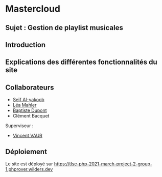 # Mastercloud
## Sujet : Gestion de playlist musicales

## Introduction

## Explications des différentes fonctionnalités du site

## Collaborateurs

* [Seïf Al-yakoob](https://github.com/seif-31)
* [Léa Mahler](https://github.com/leamahler85)
* [Baptiste Dupont](https://github.com/baptistedupont9094)
* Clément Bacquet

Superviseur : 
* [Vincent VAUR](https://github.com/vincent-vaur)

## Déploiement
Le site est déployé sur https://tlse-php-2021-march-project-2-group-1.phprover.wilders.dev
